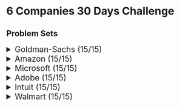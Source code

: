 # 6 Companies 30 Days Challenge

## Problem Sets

<details>
<summary style="font-size: 1.5em">Goldman-Sachs (15/15)</summary>

Sr  | [Problems](./Goldman-Sachs/README.md)                                                                                     | TryIt                                                                                                                  | Status
----|---------------------------------------------------------------------------------------------------------------------------|------------------------------------------------------------------------------------------------------------------------|---------
1   | [Print Anagrams Together](./Goldman-Sachs/Question_1.cpp)                                                     		| [Problem Link](https://practice.geeksforgeeks.org/problems/print-anagrams-together/1/#)                              | ✅
2   | [Overlapping Rectangles](./Goldman-Sachs/Question_2.cpp)                                                   			| [Problem Link](https://practice.geeksforgeeks.org/problems/overlapping-rectangles1924/1/)                            | ✅
3   | [Count the subarrays having product less than k](./Goldman-Sachs/Question_3.cpp)   									| [Problem Link](https://practice.geeksforgeeks.org/problems/count-the-subarrays-having-product-less-than-k1708/1/)    | ✅
4   | [Run Length Encoding](./Goldman-Sachs/Question_4.cpp)                                                             	| [Problem Link](https://practice.geeksforgeeks.org/problems/run-length-encoding/1/)                                   | ✅
5   | [Ugly Number](./Goldman-Sachs/Question_5.cpp)                                                                        | [Problem Link](https://practice.geeksforgeeks.org/problems/ugly-numbers2254/1/)                                      | ✅
6   | [Greatest Common Divisor of Strings](./Goldman-Sachs/Question_6.cpp)                               					| [Problem Link](https://leetcode.com/problems/greatest-common-divisor-of-strings/)                                    | ✅
7   | [Find the position of M-th item](./Goldman-Sachs/Question_7.cpp)                                   					| [Problem Link](https://practice.geeksforgeeks.org/problems/find-the-position-of-m-th-item1723/1#)                    | ✅
8   | [Total Decoding Messages](./Goldman-Sachs/Question_8.cpp)                                                 			| [Problem Link](https://practice.geeksforgeeks.org/problems/total-decoding-messages1235/1/)                           | ✅
9   | [Number following a pattern](./Goldman-Sachs/Question_9.cpp)                                           				| [Problem Link](https://practice.geeksforgeeks.org/problems/number-following-a-pattern3126/1#)                        | ✅
10  | [Max 10 numbers in a list having 10M entries](./Goldman-Sachs/Question_10.cpp)                                  		| [Problem Link](https://practice.geeksforgeeks.org/problems/k-largest-elements3736/1)                                 | ✅
11  | [Find Missing And Repeating](./Goldman-Sachs/Question_11.cpp)                                           				| [Problem Link](https://practice.geeksforgeeks.org/problems/find-missing-and-repeating2512/1/#)                       | ✅
12  | [Squares in N*N Chessboard](./Goldman-Sachs/Question_12.cpp)                                              			| [Problem Link](https://practice.geeksforgeeks.org/problems/squares-in-nn-chessboard1801/1)                           | ✅
13  | [Decode the string](./Goldman-Sachs/Question_13.cpp)                                                             	| [Problem Link](https://practice.geeksforgeeks.org/problems/decode-the-string2444/1)                                  | ✅
14  | [Minimum Size Subarray Sum](./Goldman-Sachs/Question_14.cpp)                                                 		| [Problem Link](https://leetcode.com/problems/minimum-size-subarray-sum/)                                             | ✅
15  | [Array Pair Sum Divisibility Problem](./Goldman-Sachs/Question_15.cpp)                         						| [Problem Link](https://practice.geeksforgeeks.org/problems/array-pair-sum-divisibility-problem3257/1#)               | ✅

</details>

<details>
<summary style="font-size: 1.5em">Amazon (15/15)</summary>

Sr  | [Problems](./Amazon)                                                                                | TryIt                                                                                                                  | Status
----|---------------------------------------------------------------------------------------------------------------|------------------------------------------------------------------------------------------------------------------------|---------
1   | [Maximum Profit](./Amazon/Question_1.cpp)                                                                  		| [Problem Link](https://practice.geeksforgeeks.org/problems/maximum-profit4657/1)                                     | ✅
2   | [Longest Mountain in Array](./Amazon/Question_2.cpp)                                            					| [Problem Link](https://leetcode.com/problems/longest-mountain-in-array/)                                             | ✅
3   | [IPL 2021 - Match Day 2](./Amazon/Question_3.cpp)                                                    				| [Problem Link](https://practice.geeksforgeeks.org/problems/deee0e8cf9910e7219f663c18d6d640ea0b87f87/1/)              | ✅
4   | [Brackets in Matrix Chain Multiplication](./Amazon/Question_4.cpp)                       							| [Problem Link](https://practice.geeksforgeeks.org/problems/brackets-in-matrix-chain-multiplication1024/1/)           | ✅
5   | [Phone directory](./Amazon/Question_5.cpp)                                                                		| [Problem Link](https://practice.geeksforgeeks.org/problems/phone-directory4628/1/)                                   | ✅
6   | [Maximum of all subarrays of size k](./Amazon/Question_6.cpp)                            							| [Problem Link](https://practice.geeksforgeeks.org/problems/maximum-of-all-subarrays-of-size-k3101/1)                 | ✅
7   | [First non-repeating character in a stream](./Amazon/Question_7.cpp)            									| [Problem Link](https://practice.geeksforgeeks.org/problems/first-non-repeating-character-in-a-stream1216/1)          | ✅
8   | [Count ways to N'th Stair(Order does not matter)](./Amazon/Question_8.cpp)   										| [Problem Link](https://practice.geeksforgeeks.org/problems/count-ways-to-nth-stairorder-does-not-matter1322/1/)      | ✅
9   | [Is Sudoku Valid](./Amazon/Question_9.cpp)                                                                		| [Problem Link](https://practice.geeksforgeeks.org/problems/is-sudoku-valid4820/1/)                                   | ✅
10  | [Nuts and Bolts Problem](./Amazon/Question_10.cpp)                                                  				| [Problem Link](https://practice.geeksforgeeks.org/problems/nuts-and-bolts-problem0431/1)                             | ✅
11  | [Serialize and Deserialize a Binary Tree](./Amazon/Question_11.cpp)                								| [Problem Link](https://practice.geeksforgeeks.org/problems/serialize-and-deserialize-a-binary-tree/1)                | ✅
12  | [Column name from a given column number](./Amazon/Question_12.cpp)                  								| [Problem Link](https://practice.geeksforgeeks.org/problems/column-name-from-a-given-column-number4244/1/)            | ✅
13  | [Rotting Oranges](./Amazon/Question_13.cpp)                                                                		| [Problem Link](https://leetcode.com/problems/rotting-oranges/)                                                       | ✅
14  | [Burning Tree](./Amazon/Question_14.cpp)                                                                      	| [Problem Link](https://practice.geeksforgeeks.org/problems/burning-tree/1/)                                          | ✅
15  | [Delete N nodes after M nodes of a linked list](./Amazon/Question_15.cpp)    										| [Problem Link](https://practice.geeksforgeeks.org/problems/delete-n-nodes-after-m-nodes-of-a-linked-list/1/)         | ✅

</details>

<details>
<summary style="font-size: 1.5em">Microsoft (15/15)</summary>

Sr  | [Problems](./Microsoft)                                                                     | TryIt                                                                                                                  | Status
----|-------------------------------------------------------------------------------------------------------|------------------------------------------------------------------------------------------------------------------------|---------
1   | [Minimum sum partition](./Microsoft/Question_1.cpp)                                         				| [Problem Link](https://practice.geeksforgeeks.org/problems/minimum-sum-partition3317/1/)                             | ✅
2   | [Prerequisite Tasks](./Microsoft/Question_2.cpp)                                               			| [Problem Link](https://practice.geeksforgeeks.org/problems/prerequisite-tasks/1/)                                    | ✅
3   | [Rotate by 90 degree](./Microsoft/Question_3.cpp)                                             			| [Problem Link](https://practice.geeksforgeeks.org/problems/rotate-by-90-degree0356/1/)                               | ✅
4   | [Spirally traversing a matrix](./Microsoft/Question_4.cpp)                           						| [Problem Link](https://practice.geeksforgeeks.org/problems/spirally-traversing-a-matrix-1587115621/1/)               | ✅
5   | [Stock span problem](./Microsoft/Question_5.cpp)                                               			| [Problem Link](https://practice.geeksforgeeks.org/problems/stock-span-problem-1587115621/1)                          | ✅
6   | [Possible Words From Phone Digits](./Microsoft/Question_6.cpp)                   							| [Problem Link](https://practice.geeksforgeeks.org/problems/possible-words-from-phone-digits-1587115620/1/)           | ✅
7   | [Unit Area of largest region of 1's](./Microsoft/Question_7.cpp)                  						| [Problem Link](https://practice.geeksforgeeks.org/problems/length-of-largest-region-of-1s-1587115620/1/)             | ✅
8   | [Connect Nodes at Same Level](./Microsoft/Question_8.cpp)                             					| [Problem Link](https://practice.geeksforgeeks.org/problems/connect-nodes-at-same-level/1/)                           | ✅
9   | [Count Number of SubTrees having given Sum](./Microsoft/Question_9.cpp) 									| [Problem Link](https://practice.geeksforgeeks.org/problems/count-number-of-subtrees-having-given-sum/1/)             | ✅
10  | [Stickler Thief](./Microsoft/Question_10.cpp)                                                       		| [Problem Link](https://practice.geeksforgeeks.org/problems/stickler-theif-1587115621/1/)                             | ✅
11  | [Generate Binary Numbers](./Microsoft/Question_11.cpp)                                     				| [Problem Link](https://practice.geeksforgeeks.org/problems/generate-binary-numbers-1587115620/1/)                    | ✅
12  | [Find All Four Sum Numbers](./Microsoft/Question_12.cpp)                                 					| [Problem Link](https://practice.geeksforgeeks.org/problems/find-all-four-sum-numbers1732/1)                          | ✅
13  | [Bridge edge in a graph](./Microsoft/Question_13.cpp)                                         			| [Problem Link](https://practice.geeksforgeeks.org/problems/bridge-edge-in-graph/1)                                   | ✅
14  | [Minimum steps to destination](./Microsoft/Question_14.cpp)                           					| [Problem Link](https://practice.geeksforgeeks.org/problems/minimum-number-of-steps-to-reach-a-given-number5234/1/)   | ✅
15  | [Alien Dictionary](./Microsoft/Question_15.cpp)                                                   		| [Problem Link](https://practice.geeksforgeeks.org/problems/alien-dictionary/1/)                                      | ✅

</details>


</details>

<details>
<summary style="font-size: 1.5em">Adobe (15/15)</summary>

Sr  | [Problems](./Adobe)                                                                     									| TryIt                                                                                                                  							| Status
----|---------------------------------------------------------------------------------------------------------------------------------------|---------------------------------------------------------------------------------------------------------------------------------------------------|---------
1   | [Find a continuous sub-array which adds to a given number S](./Adobe/Question_1.cpp)                                         				| [Problem Link](https://practice.geeksforgeeks.org/problems/subarray-with-given-sum-1587115621/1)                             						| ✅
2   | [Find the length of the Longest Arithmetic Progression (LLAP) in it](./Adobe/Question_2.cpp)                                              | [Problem Link](https://practice.geeksforgeeks.org/problems/longest-arithmetic-progression1019/1/)                                   				| ✅
3   | [Number of distinct Words with k maximum contiguous vowels](./Adobe/Question_3.cpp)                                             			| [Problem Link](https://practice.geeksforgeeks.org/problems/7b9d245852bd8caf8a27d6d3961429f0a2b245f1/1/)                               			| ✅
4   | [Partition Equal Subset Sum](./Adobe/Question_4.cpp)                           															| [Problem Link](https://practice.geeksforgeeks.org/problems/subset-sum-problem2014/1)               												| ✅
5   | [Total number of ways n can be expressed as sum of xth power of unique natural numbers](./Adobe/Question_5.cpp)                           | [Problem Link](https://practice.geeksforgeeks.org/problems/express-as-sum-of-power-of-natural-numbers5647/1)                         				| ✅
6   | [Possible Words From Phone DigitsGenerate all combinations of well-formed(balanced) parentheses.](./Adobe/Question_6.cpp)                 | [Problem Link](https://practice.geeksforgeeks.org/problems/generate-all-possible-parentheses/1/)           										| ✅
7   | [Pots of Gold Game](./Adobe/Question_7.cpp)                  																				| [Problem Link](https://practice.geeksforgeeks.org/problems/pots-of-gold-game/1/)             														| ✅
8   | [ATOI](./Adobe/Question_8.cpp)                             																				| [Problem Link](https://practice.geeksforgeeks.org/problems/implement-atoi/1/)                           											| ✅
9   | [Smallest palindromic number greater than N using the same set of digits as in N.](./Adobe/Question_9.cpp) 								| [Problem Link](https://practice.geeksforgeeks.org/problems/next-higher-palindromic-number-using-the-same-set-of-digits5859/1/)             		| ✅
10  | [Elections](./Adobe/Question_10.cpp)                                                       												| [Problem Link](https://practice.geeksforgeeks.org/problems/winner-of-an-election-where-votes-are-represented-as-candidate-names-1587115621/1/)    | ✅
11  | [String Amendment](./Adobe/Question_11.cpp)                                     															| [Problem Link](https://practice.geeksforgeeks.org/problems/amend-the-sentence3235/1)                    											| ✅
12  | [Leaders in Array](./Adobe/Question_12.cpp)                                 																| [Problem Link](https://practice.geeksforgeeks.org/problems/leaders-in-an-array-1587115620/1/)                          							| ✅
13  | [Minimum operations to convert array A to B ](./Adobe/Question_13.cpp)                                         							| [Problem Link](https://practice.geeksforgeeks.org/problems/minimum-insertions-to-make-two-arrays-equal/1/)                                   		| ✅
14  | [Smallest range in K lists](./Adobe/Question_14.cpp)                           															| [Problem Link](https://practice.geeksforgeeks.org/problems/find-smallest-range-containing-elements-from-k-lists/1/)   							| ✅
15  | [Given two library versions of an executable: for example, “10.1.1.3” and “10.1.1.9” or “10” and “10.1”. Find out which one is more recent? Strings can be empty also.](./Adobe/Question_15.cpp)        																						| ✅

</details>

<details>
<summary style="font-size: 1.5em">Intuit (15/15)</summary>

Sr  | [Problems](./Intuit)                                                                     						| TryIt                                                                                                                  				| Status
----|---------------------------------------------------------------------------------------------------------------|---------------------------------------------------------------------------------------------------------------------------------------|---------
1   | [Partition a set into two subsets such that the difference of subset sums is minimum](./Intuit/Question_1.cpp)    | [Problem Link](https://www.geeksforgeeks.org/partition-a-set-into-two-subsets-such-that-the-difference-of-subset-sums-is-minimum/)    | ✅
2   | [Word Search](./Intuit/Question_2.cpp)                                              								| [Problem Link](https://practice.geeksforgeeks.org/problems/word-search/1/)                                   							| ✅
3   | [Find missing number in String](./Intuit/Question_3.cpp)                                             				| [Problem Link](https://practice.geeksforgeeks.org/problems/find-the-missing-no-in-string/1/)                               			| ✅
4   | [Largest Number in K-Swaps](./Intuit/Question_4.cpp)                           									| [Problem Link](https://practice.geeksforgeeks.org/problems/largest-number-in-k-swaps-1587115620/1)               						| ✅
5   | [Split Array Largest Sum](./Question_5.cpp)                           										| [Problem Link](https://leetcode.com/problems/split-array-largest-sum/)                         										| ✅
6   | [Find in Mountain Array](./Question_6.cpp)                 												| [Problem Link](https://leetcode.com/problems/find-in-mountain-array)           														| ✅
7   | [Capacity to ship packages within d days](./Intuit/Question_7.cpp)                  								| [Problem Link](https://leetcode.com/problems/capacity-to-ship-packages-within-d-days)             									| ✅
8   | [Number of boomerangs](./Intuit/Question_8.cpp)                             										| [Problem Link](https://leetcode.com/problems/number-of-boomerangs/)                           										| ✅
9   | [Pacific Atlantic Water Flow](./Intuit/Question_9.cpp) 															| [Problem Link](https://leetcode.com/problems/pacific-atlantic-water-flow/)             												| ✅
10  | [Number of Provinces](./Intuit/Question_10.cpp)                                                       			| [Problem Link](https://leetcode.com/problems/number-of-provinces/)    																| ✅
11  | [Construct Quad tree](./Intuit/Question_11.cpp)                                     								| [Problem Link](https://leetcode.com/problems/construct-quad-tree/)                    												| ✅
12  | [Course Schedule II](./Intuit/Question_12.cpp)                                 									| [Problem Link](https://leetcode.com/problems/course-schedule-ii/)                          											| ✅
13  | [Minimum swaps to arrange a binary grid](./Intuit/Question_13.cpp)                                         		| [Problem Link](https://leetcode.com/problems/minimum-swaps-to-arrange-a-binary-grid)                                   				| ✅
14  | [As far from land as possible](./Intuit/Question_14.cpp)                           								| [Problem Link](https://leetcode.com/problems/as-far-from-land-as-possible/)   														| ✅
15  | [Koko eating bananas](./Intuit/Question_15.cpp)        															| [Problem link](https://leetcode.com/problems/koko-eating-bananas/)   																	| ✅

</details>

<details>
<summary style="font-size: 1.5em">Walmart (15/15)</summary>

Sr  | [Problems](./Walmart)                                                                                | TryIt                                                                                                                  | Status
----|---------------------------------------------------------------------------------------------------------------|------------------------------------------------------------------------------------------------------------------------|---------
1   | [Path with Maximum Probability](./Walmart/Question_1.cpp)                                                                  		| [Problem Link](Path with Maximum Probability)                                     | ✅
2   | [Stone Game](./Walmart/Question_2.cpp)                                            					| [Problem Link](https://leetcode.com/problems/stone-game)                                             | ✅
3   | [Remove colored pieces if both neighbors are the same color](./Walmart/Question_3.cpp)                                                    				| [Problem Link](https://leetcode.com/problems/remove-colored-pieces-if-both-neighbors-are-the-same-color)              | ✅
4   | [Number of Unique Paths](./Walmart/Question_4.cpp)                       							| [Problem Link](https://practice.geeksforgeeks.org/problems/number-of-unique-paths5339/1/)           | ✅
5   | [Transform to Sum Tree](./Walmart/Question_5.cpp)                                                                		| [Problem Link](https://practice.geeksforgeeks.org/problems/transform-to-sum-tree/1/)                                   | ✅
6   | [Maximum of all subarrays of size kPower of Numbers](./Walmart/Question_6.cpp)                            							| [Problem Link](https://practice.geeksforgeeks.org/problems/power-of-numbers-1587115620/1/)                 | ✅
7   | [Sorted subsequence of size 3](./Walmart/Question_7.cpp)            									| [Problem Link](https://practice.geeksforgeeks.org/problems/sorted-subsequence-of-size-3/1/)          | ✅
8   | [Maximum height-tree](./Walmart/Question_8.cpp)   										| [Problem Link](https://practice.geeksforgeeks.org/problems/maximum-height-tree4803/1/)      | ✅
9   | [Guess number higher or lower](./Walmart/Question_9.cpp)                                                                		| [Problem Link](https://leetcode.com/problems/guess-number-higher-or-lower-ii)                                   | ✅
10  | [Generate random point in a circle](./Walmart/Question_10.cpp)                                                  				| [Problem Link](https://leetcode.com/problems/generate-random-point-in-a-circle)                             | ✅
11  | [Maximum Performance of a Team](./Walmart/Question_11.cpp)                								| [Problem Link](https://leetcode.com/problems/maximum-performance-of-a-team/)                | ✅
12  | [Find array given subset sums](./Walmart/Question_12.cpp)                  								| [Problem Link](https://leetcode.com/problems/find-array-given-subset-sums)            | ✅
13  | [Find the Kth Largest Integer in the Array](./Walmart/Question_13.cpp)                                                                		| [Problem Link](https://leetcode.com/problems/kth-largest-element-in-an-array/(Cows and Farm Question))                                                       | ✅
14  | [Largest number in K swaps](./Walmart/Question_14.cpp)                                                                      	| [Problem Link](https://practice.geeksforgeeks.org/problems/largest-number-in-k-swaps-1587115620/1/)                                          | ✅
15  | [Divide two Integer](./Walmart/Question_15.cpp)    										| [Problem Link](https://leetcode.com/problems/divide-two-integers/)         | ✅

</details>






